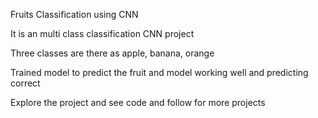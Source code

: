 Fruits Classification using CNN

It is an multi class classification CNN project

Three classes are there as apple, banana, orange

Trained model to predict the fruit and model working well and predicting correct

Explore the project and see code and follow for more projects
